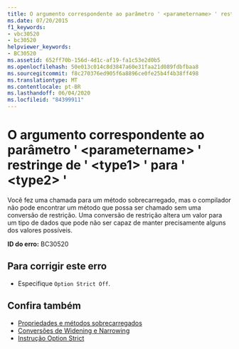 ```yaml
---
title: O argumento correspondente ao parâmetro ' <parametername> ' restringe de ' <type1> ' para ' <type2> '
ms.date: 07/20/2015
f1_keywords:
- vbc30520
- bc30520
helpviewer_keywords:
- BC30520
ms.assetid: 652ff70b-156d-4d1c-af19-fa1c53e2d0b5
ms.openlocfilehash: 50e013c014c8d3847a60e31faa21d089fdbfbaa8
ms.sourcegitcommit: f8c270376ed905f6a8896ce0fe25b4f4b38ff498
ms.translationtype: MT
ms.contentlocale: pt-BR
ms.lasthandoff: 06/04/2020
ms.locfileid: "84399911"
---
```

# <a name="argument-matching-parameter-parametername-narrows-from-type1-to-type2"></a>O argumento correspondente ao parâmetro ' \<parametername> ' restringe de ' \<type1> ' para ' \<type2> '
Você fez uma chamada para um método sobrecarregado, mas o compilador não pode encontrar um método que possa ser chamado sem uma conversão de restrição. Uma conversão de restrição altera um valor para um tipo de dados que pode não ser capaz de manter precisamente alguns dos valores possíveis.  
  
 **ID do erro:** BC30520  
  
## <a name="to-correct-this-error"></a>Para corrigir este erro  
  
- Especifique `Option Strict Off`.  
  
## <a name="see-also"></a>Confira também

- [Propriedades e métodos sobrecarregados](../programming-guide/language-features/objects-and-classes/overloaded-properties-and-methods.md)
- [Conversões de Widening e Narrowing](../programming-guide/language-features/data-types/widening-and-narrowing-conversions.md)
- [Instrução Option Strict](../language-reference/statements/option-strict-statement.md)
